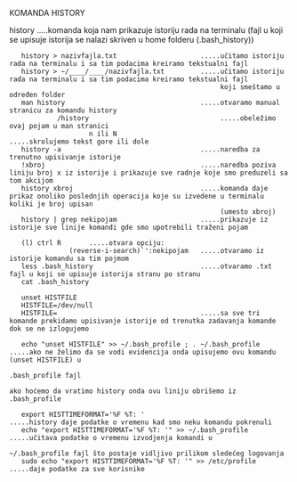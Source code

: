 KOMANDA HISTORY
                             
   history                    .....komanda koja nam prikazuje istoriju rada na terminalu (fajl u koji se upisuje istorija se nalazi skriven u home folderu (.bash_history))
                       

       history > nazivfajla.txt                     .....učitamo istoriju rada na terminalu i sa tim podacima kreiramo tekstualni fajl
       history > ~/____/____/nazivfajla.txt         .....učitamo istoriju rada na terminalu i sa tim podacima kreiramo tekstualni fajl
                                                         koji smeštamo u određen folder
       man history                                  .....otvaramo manual stranicu za komandu history
                /history                                 .....obeležimo ovaj pojam u man stranici
                        n ili N                               .....skrolujemo tekst gore ili dole
       history -a                                   .....naredba za trenutno upisivanje istorije
       !xbroj                                       .....naredba poziva liniju broj x iz istorije i prikazuje sve radnje koje smo preduzeli sa tom akcijom
       history xbroj                                .....komanda daje prikaz onoliko poslednjih operacija koje su izvedene u terminalu koliki je broj upisan
                                                         (umesto xbroj)
       history | grep nekipojam                     .....prikazuje iz istorije sve linije komandi gde smo upotrebili traženi pojam 
                       
       (l) ctrl R       .....otvara opciju:  
                   (reverse-i-search)`':nekipojam   .....otvaramo iz istorije komandu sa tim pojmom 
       less .bash_history                           .....otvaramo .txt fajl u koji se upisuje istorija stranu po stranu
       cat .bash_history
       
       unset HISTFILE
       HISTFILE=/dev/null
       HISTFILE=                                    .....sa sve tri komande prekidamo upisivanje istorije od trenutka zadavanja komande dok se ne izlogujemo
       
       echo "unset HISTFILE" >> ~/.bash_profile ; . ~/.bash_profile     .....ako ne želimo da se vodi evidencija onda upisujemo ovu komandu (unset HISTFILE) u 
                                                                             .bash_profile fajl
                                                                             ako hoćemo da vratimo history onda ovu liniju obrišemo iz .bash_profile 
                                                                             
       export HISTTIMEFORMAT='%F %T: '                                  .....history daje podatke o vremenu kad smo neku komandu pokrenuli
       echo "export HISTTIMEFORMAT='%F %T: '" >> ~/.bash_profile        .....učitava podatke o vremenu izvodjenja komandi u 
                                                                             ~/.bash_profile fajl što postaje vidljivo prilikom sledećeg logovanja
       sudo echo "export HISTTIMEFORMAT='%F %T: '" >> /etc/profile      .....daje podatke za sve korisnike
       